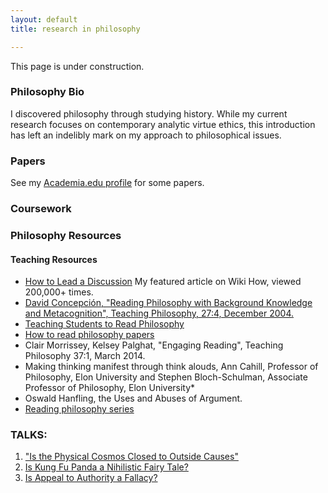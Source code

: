```yaml
---
layout: default
title: research in philosophy

--- 
```


This page is under construction. 

### Philosophy Bio ###

I discovered philosophy through studying history. While my current research focuses on contemporary analytic virtue ethics, this introduction has left an indelibly mark on my approach to philosophical issues. 

### Papers  ###

See my [Academia.edu profile](https://uky.academia.edu/KeithBuhler) for some papers. 


### Coursework ###


### Philosophy Resources



#### **Teaching Resources**
* [How to Lead a Discussion](http://www.wikihow.com/Lead-a-Discussion) My featured article on Wiki How, viewed 200,000+ times.
* [David Concepción, "Reading Philosophy with Background Knowledge and Metacognition", Teaching Philosophy, 27:4, December 2004.](http://writing.dawsoncollege.qc.ca/wp-content/uploads/2011/09/Reading-Philosophy-Concepcion-2004.pdf)
* [Teaching Students to Read Philosophy](http://www.pdcnet.org/collection/show?id=teachphil_2004_0027_0004_0351_0368&file_type=pdf)
* [How to read philosophy papers](https://sites.google.com/a/wellesley.edu/pinkguidetophilosophy/how-to-read)
* Clair Morrissey, Kelsey Palghat, "Engaging Reading", Teaching Philosophy 37:1, March 2014.
* Making thinking manifest through think alouds, Ann Cahill, Professor of Philosophy, Elon University and Stephen Bloch-Schulman, Associate Professor of Philosophy, Elon University*
* Oswald Hanfling, the Uses and Abuses of Argument. 
* [Reading philosophy series](http://www.wiley.com/WileyCDA/Section/id-404050.html)
 

### TALKS:
1. ["Is the Physical Cosmos Closed to Outside Causes"](https://www.youtube.com/watch?v=iocy6CAQ2_k)
2. [Is Kung Fu Panda a Nihilistic Fairy Tale?](https://www.youtube.com/watch?v=5BFtrYs5V64)
3. [Is Appeal to Authority a Fallacy?](https://www.youtube.com/watch?v=-AWvFMnKJlE)
